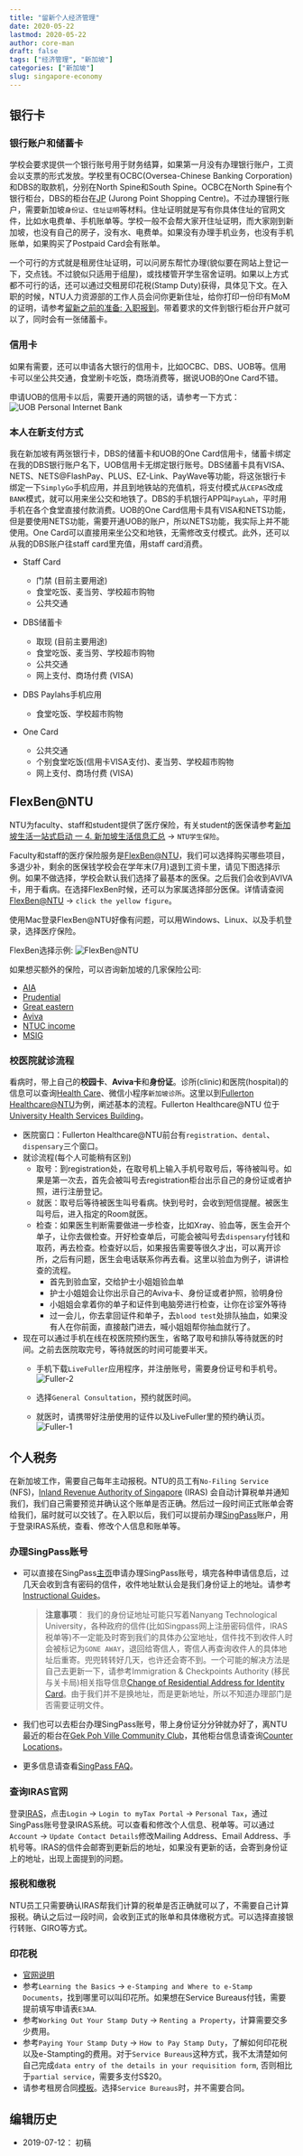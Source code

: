 ```yaml
---
title: "留新个人经济管理"
date: 2020-05-22
lastmod: 2020-05-22
author: core-man
draft: false
tags: ["经济管理", "新加坡"]
categories: ["新加坡"]
slug: singapore-economy
---
```



## 银行卡

### 银行账户和储蓄卡

学校会要求提供一个银行账号用于财务结算，如果第一月没有办理银行账户，工资会以支票的形式发放。学校里有OCBC(Oversea-Chinese Banking Corporation)和DBS的取款机，分别在North Spine和South Spine。OCBC在North Spine有个银行柜台，DBS的柜台在[JP](https://goo.gl/maps/iCzbzntbhcazS9K4A) (Jurong Point Shopping Centre)。不过办理银行账户，需要新加坡`身份证`、`住址证明`等材料。住址证明就是写有你具体住址的官网文件，比如水电费单、手机账单等。学校一般不会帮大家开住址证明，而大家刚到新加坡，也没有自己的房子，没有水、电费单。如果没有办理手机业务，也没有手机账单，如果购买了Postpaid Card会有账单。

一个可行的方式就是租房住址证明，可以问房东帮忙办理(貌似要在网站上登记一下，交点钱。不过貌似只适用于组屋)，或找楼管开学生宿舍证明。如果以上方式都不可行的话，还可以通过交租房印花税(Stamp Duty)获得，具体见下文。在入职的时候，NTU人力资源部的工作人员会问你更新住址，给你打印一份印有MoM的证明，请参考[留新之前的准备: 入职报到](../singapore-preparation/)。带着要求的文件到银行柜台开户就可以了，同时会有一张储蓄卡。

### 信用卡

如果有需要，还可以申请各大银行的信用卡，比如OCBC、DBS、UOB等。信用卡可以坐公共交通，食堂刷卡吃饭，商场消费等，据说UOB的One Card不错。

申请UOB的信用卡以后，需要开通的网银的话，请参考一下方式：
    ![UOB Personal Internet Bank](UOB-personal-internet-bank.jpg)


### 本人在新支付方式

我在新加坡有两张银行卡，DBS的储蓄卡和UOB的One Card信用卡，储蓄卡绑定在我的DBS银行账户名下，UOB信用卡无绑定银行账号。DBS储蓄卡具有VISA、NETS、NETS@FlashPay、PLUS、EZ-Link、PayWave等功能，将这张银行卡绑定一下`SimplyGo`手机应用，并且到地铁站的充值机，将支付模式从`CEPAS`改成`BANK`模式，就可以用来坐公交和地铁了。DBS的手机银行APP叫`PayLah`，平时用手机在各个食堂直接付款消费。UOB的One Card信用卡具有VISA和NETS功能，但是要使用NETS功能，需要开通UOB的账户，所以NETS功能，我实际上并不能使用。One Card可以直接用来坐公交和地铁，无需修改支付模式。此外，还可以从我的DBS账户往staff card里充值，用staff card消费。

- Staff Card
    - 门禁 (目前主要用途)
    - 食堂吃饭、麦当劳、学校超市购物
    - 公共交通

- DBS储蓄卡
    - 取现 (目前主要用途)
    - 食堂吃饭、麦当劳、学校超市购物
    - 公共交通
    - 网上支付、商场付费 (VISA)

- DBS Paylahs手机应用
    - 食堂吃饭、学校超市购物

- One Card
    - 公共交通
    - 个别食堂吃饭(信用卡VISA支付)、麦当劳、学校超市购物
    - 网上支付、商场付费 (VISA)


## FlexBen@NTU

NTU为faculty、staff和student提供了医疗保险，有关student的医保请参考[新加坡生活一站式启动 一 4. 新加坡生活信息汇总](../singapore-info-collection/) -> `NTU学生保险`。

Faculty和staff的医疗保险服务是[FlexBen@NTU](https://flexben.ntu.edu.sg/flexben)，我们可以选择购买哪些项目，多退少补，剩余的医保钱学校会在学年末(7月)退到工资卡里，请见下图选择示例。如果不做选择，学校会默认我们选择了最基本的医保。之后我们会收到AVIVA卡，用于看病。在选择FlexBen时候，还可以为家属选择部分医保。详情请查阅[FlexBen@NTU](https://flexben.ntu.edu.sg/flexben) -> `click the yellow figure`。

使用Mac登录FlexBen@NTU好像有问题，可以用Windows、Linux、以及手机登录，选择医疗保险。

FlexBen选择示例:
    ![FlexBen@NTU](FlexBen.png)

如果想买额外的保险，可以咨询新加坡的几家保险公司:

- [AIA](https://www.aia.com.sg/en/index.html)
- [Prudential](https://www.prudential.com.sg)
- [Great eastern](https://www.greateasternlife.com/sg/en/index.html)
- [Aviva](https://www.aviva.com.sg/en)
- [NTUC income](https://www.income.com.sg)
- [MSIG](https://www.msig.com.sg)


### 校医院就诊流程

看病时，带上自己的**校园卡**、**Aviva卡**和**身份证**。诊所(clinic)和医院(hospital)的信息可以查询[Health Care](http://www.ntu.edu.sg/CampusLife/Pages/HealthCare.aspx)、微信小程序`新加坡诊所`。这里以到[Fullerton Healthcare@NTU](http://www.ntu.edu.sg/has/Serv/Pages/MedicalClinic.aspx)为例，阐述基本的流程。Fullerton Healthcare@NTU 位于[University Health Services Building](http://maps.ntu.edu.sg/maps#q:university%20health%20service%20building)。

- 医院窗口：Fullerton Healthcare@NTU前台有`registration`、`dental`、`dispensary`三个窗口。
- 就诊流程(每个人可能稍有区别)
    - 取号：到registration处，在取号机上输入手机号取号后，等待被叫号。如果是第一次去，首先会被叫号去registration柜台出示自己的身份证或者护照，进行注册登记。
    - 就医：取号后等待被医生叫号看病。快到号时，会收到短信提醒。被医生叫号后，进入指定的Room就医。
    - 检查：如果医生判断需要做进一步检查，比如Xray、验血等，医生会开个单子，让你去做检查。开好检查单后，可能会被叫号去`dispensary`付钱和取药，再去检查。检查好以后，如果报告需要等很久才出，可以离开诊所，之后有问题，医生会电话联系你再去看。这里以验血为例子，讲讲检查的流程。
        - 首先到验血室，交给护士小姐姐验血单
        - 护士小姐姐会让你出示自己的Aviva卡、身份证或者护照，验明身份
        - 小姐姐会拿着你的单子和证件到电脑旁进行检查，让你在诊室外等待
        - 过一会儿，你去拿回证件和单子，去`blood test`处排队抽血，如果没有人在你前面，直接敲门进去，喊小姐姐帮你抽血就行了。
- 现在可以通过手机在线在校医院预约医生，省略了取号和排队等待就医的时间。之前去医院取完号，等待就医的时间可能要半天。
    - 手机下载`LiveFuller`应用程序，并注册账号，需要身份证号和手机号。
        ![Fuller-2](Fuller-2.png)

    - 选择`General Consultation`，预约就医时间。
    - 就医时，请携带好注册使用的证件以及LiveFuller里的预约确认页。
        ![Fuller-1](Fuller-1.png)



## 个人税务

在新加坡工作，需要自己每年主动报税。NTU的员工有`No-Filing Service` (NFS)，[Inland Revenue Authority of Singapore](https://www.iras.gov.sg) (IRAS) 会自动计算税单并通知我们，我们自己需要预览并确认这个账单是否正确。然后过一段时间正式账单会寄给我们，届时就可以交钱了。在入职以后，我们可以提前办理[SingPass](https://www.singpass.gov.sg)账户，用于登录IRAS系统，查看、修改个人信息和账单等。

### 办理SingPass账号

- 可以直接在SingPass[主页](https://www.singpass.gov.sg)申请办理SingPass账号，填完各种申请信息后，过几天会收到含有密码的信件，收件地址默认会是我们身份证上的地址。请参考[Instructional Guides](https://www.singpass.gov.sg/singpass/common/supportmain)。

    >**注意事项**： 我们的身份证地址可能只写着Nanyang Technological University，各种政府的信件(比如Singpass网上注册密码信件，IRAS税单等)不一定能及时寄到我们的具体办公室地址，信件找不到收件人时会被标记为`GONE AWAY`，退回给寄信人，寄信人再查询收件人的具体地址后重寄。兜兜转转好几天，也许还会寄不到。一个可能的解决方法是自己去更新一下，请参考Immigration & Checkpoints Authority (移民与关卡局)相关指导信息[Change of Residential Address for Identity Card](https://www.ica.gov.sg/documents/ic/update_residential_address)。由于我们并不是换地址，而是更新地址，所以不知道办理部门是否需要证明文件。

- 我们也可以去柜台办理SingPass账号，带上身份证分分钟就办好了，离NTU最近的柜台在[Gek Poh Ville Community Club](https://goo.gl/maps/GQA4V7U791DR1uUY8)，其他柜台信息请查询[Counter Locations](https://www.singpass.gov.sg/singpass/common/counter)。

- 更多信息请查看[SingPass FAQ](https://www.ifaq.gov.sg/SINGPASS/apps/Fcd_faqmain.aspx)。

### 查询IRAS官网

登录[IRAS](https://www.iras.gov.sg)，点击`Login` -> `Login to myTax Portal` -> `Personal Tax`，通过SingPass账号登录IRAS系统。可以查看和修改个人信息、税单等。可以通过`Account` -> `Update Contact Details`修改Mailing Address、Email Address、手机号等。IRAS的信件会邮寄到更新后的地址，如果没有更新的话，会寄到身份证上的地址，出现上面提到的问题。

### 报税和缴税
NTU员工只需要确认IRAS帮我们计算的税单是否正确就可以了，不需要自己计算报税。确认之后过一段时间，会收到正式的账单和具体缴税方式。可以选择直接银行转账、GIRO等方式。


### 印花税

- [官网说明](https://www.iras.gov.sg/IRASHome/Other-Taxes/Stamp-Duty-for-Property)
- 参考`Learning the Basics` -> `e-Stamping and Where to e-Stamp Documents`，找到哪里可以叫印花所。如果想在Service Bureaus付钱，需要提前填写申请表`E3AA`.
- 参考`Working Out Your Stamp Duty` -> `Renting a Property`，计算需要交多少费用。
- 参考`Paying Your Stamp Duty` -> `How to Pay Stamp Duty`，了解如何印花税以及e-Stampting的费用。对于`Service Bureaus`这种方式，我不太清楚如何自己完成`data entry of the details in your requisition form`, 否则相比于`partial service`，需要多支付S$20。
- 请参考租房合同[模板](room-rental-agreement.docx)。选择`Service Bureaus`时，并不需要合同。



## 编辑历史

- 2019-07-12： 初稿

